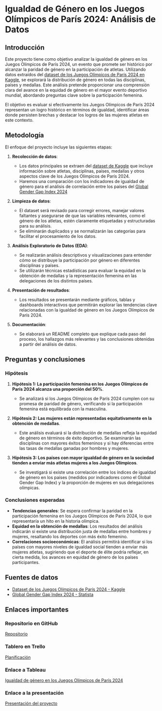 # Igualdad de Género en los Juegos Olímpicos de París 2024: Análisis de Datos

## Introducción

Este proyecto tiene como objetivo analizar la igualdad de género en los Juegos Olímpicos de París 2024, un evento que promete ser histórico por alcanzar la paridad de género en la participación de atletas. Utilizando datos extraídos del [dataset de los Juegos Olímpicos de París 2024 en Kaggle](https://www.kaggle.com/datasets/piterfm/paris-2024-olympic-summer-games), se explorará la distribución de género en todas las disciplinas, países y medallas. Este análisis pretende proporcionar una comprensión clara del avance en la equidad de género en el mayor evento deportivo mundial, abordando preguntas clave sobre la participación femenina.

El objetivo es evaluar si efectivamente los Juegos Olímpicos de París 2024 representan un logro histórico en términos de igualdad, identificar áreas donde persisten brechas y destacar los logros de las mujeres atletas en este contexto.

## Metodología

El enfoque del proyecto incluye las siguientes etapas:

1. **Recolección de datos**: 
   - Los datos principales se extraen del [dataset de Kaggle](https://www.kaggle.com/datasets/piterfm/paris-2024-olympic-summer-games) que incluye información sobre atletas, disciplinas, países, medallas y otros aspectos clave de los Juegos Olímpicos de París 2024.
   - Haremos una comparación con los indicadores de igualdad de género para el análisis de correlación entre los países del [Global Gender Gap Index 2024](https://www.statista.com/statistics/244387/the-global-gender-gap-index/)
   
2. **Limpieza de datos**: 
   - El dataset será revisado para corregir errores, manejar valores faltantes y asegurarse de que las variables relevantes, como el género de los atletas, estén claramente etiquetadas y estructuradas para su análisis.
   - Se eliminarán duplicados y se normalizarán las categorías para facilitar el procesamiento de los datos.

3. **Análisis Exploratorio de Datos (EDA)**: 
   - Se realizarán análisis descriptivos y visualizaciones para entender cómo se distribuye la participación por género en diferentes disciplinas y países.
   - Se utilizarán técnicas estadísticas para evaluar la equidad en la obtención de medallas y la representación femenina en las delegaciones de los distintos países.

4. **Presentación de resultados**: 
   - Los resultados se presentarán mediante gráficos, tablas y dashboards interactivos que permitirán explorar las tendencias clave relacionadas con la igualdad de género en los Juegos Olímpicos de París 2024.

5. **Documentación**: 
   - Se elaborará un README completo que explique cada paso del proceso, los hallazgos más relevantes y las conclusiones obtenidas a partir del análisis de datos.

## Preguntas y conclusiones

### Hipótesis

1. **Hipótesis 1: La participación femenina en los Juegos Olímpicos de París 2024 alcanza una proporción del 50%**.
   - Se analizará si los Juegos Olímpicos de París 2024 cumplen con su promesa de paridad de género, verificando si la participación femenina está equilibrada con la masculina.

2. **Hipótesis 2: Las mujeres están representadas equitativamente en la obtención de medallas**.
   - Este análisis evaluará si la distribución de medallas refleja la equidad de género en términos de éxito deportivo. Se examinarán las disciplinas con mayores éxitos femeninos y si hay diferencias entre las tasas de medallas ganadas por hombres y mujeres.

3. **Hipótesis 3: Los países con mayor igualdad de género en la sociedad tienden a enviar más atletas mujeres a los Juegos Olímpicos**.
   - Se investigará si existe una correlación entre los índices de igualdad de género en los países (medidos por indicadores como el Global Gender Gap Index) y la proporción de mujeres en sus delegaciones olímpicas.

### Conclusiones esperadas

- **Tendencias generales**: Se espera confirmar la paridad en la participación femenina en los Juegos Olímpicos de París 2024, lo que representaría un hito en la historia olímpica.
- **Equidad en la obtención de medallas**: Los resultados del análisis indicarán si existe una distribución justa de medallas entre hombres y mujeres, resaltando los deportes con más éxito femenino.
- **Correlaciones socioeconómicas**: El análisis permitirá identificar si los países con mayores niveles de igualdad social tienden a enviar más mujeres atletas, sugiriendo que el deporte de élite podría reflejar, en cierta medida, los avances en equidad de género de los países participantes.

## Fuentes de datos

- [Dataset de los Juegos Olímpicos de París 2024 - Kaggle](https://www.kaggle.com/datasets/piterfm/paris-2024-olympic-summer-games)
- [Global Gender Gap Index 2024 - Statista](https://www.statista.com/statistics/244387/the-global-gender-gap-index/)

## Enlaces importantes

### Repositorio en GitHub
[Repositorio](https://github.com/Rafa-Gamero/sql-database.git)

### Tablero en Trello
[Planificación](https://trello.com/b/cVenGouQ/deporte-y-g%C3%A9nero)

### Enlace a Tableau
[Igualdad de género en los Juegos Olímpicos de París 2024](https://prod-uk-a.online.tableau.com/t/contacto-acc783cdb6/authoring/DashboardIndia/Dashboard6#1)

### Enlace a la presentación
[Presentación del proyecto](https://prezi.com/view/Iq9tH4gxueuSt0WCe7R1/)

